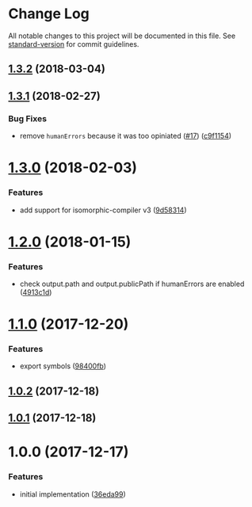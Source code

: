 # Change Log

All notable changes to this project will be documented in this file. See [standard-version](https://github.com/conventional-changelog/standard-version) for commit guidelines.

<a name="1.3.2"></a>
## [1.3.2](https://github.com/moxystudio/webpack-isomorphic-compiler-reporter/compare/v1.3.1...v1.3.2) (2018-03-04)



<a name="1.3.1"></a>
## [1.3.1](https://github.com/moxystudio/webpack-isomorphic-compiler-reporter/compare/v1.3.0...v1.3.1) (2018-02-27)


### Bug Fixes

* remove `humanErrors` because it was too opiniated ([#17](https://github.com/moxystudio/webpack-isomorphic-compiler-reporter/issues/17)) ([c9f1154](https://github.com/moxystudio/webpack-isomorphic-compiler-reporter/commit/c9f1154))



<a name="1.3.0"></a>
# [1.3.0](https://github.com/moxystudio/webpack-isomorphic-compiler-reporter/compare/v1.2.0...v1.3.0) (2018-02-03)


### Features

* add support for isomorphic-compiler v3 ([9d58314](https://github.com/moxystudio/webpack-isomorphic-compiler-reporter/commit/9d58314))



<a name="1.2.0"></a>
# [1.2.0](https://github.com/moxystudio/webpack-isomorphic-compiler-reporter/compare/v1.1.0...v1.2.0) (2018-01-15)


### Features

* check output.path and output.publicPath if humanErrors are enabled ([4913c1d](https://github.com/moxystudio/webpack-isomorphic-compiler-reporter/commit/4913c1d))



<a name="1.1.0"></a>
# [1.1.0](https://github.com/moxystudio/webpack-isomorphic-compiler-reporter/compare/v1.0.2...v1.1.0) (2017-12-20)


### Features

* export symbols ([98400fb](https://github.com/moxystudio/webpack-isomorphic-compiler-reporter/commit/98400fb))



<a name="1.0.2"></a>
## [1.0.2](https://github.com/moxystudio/webpack-isomorphic-compiler-reporter/compare/v1.0.1...v1.0.2) (2017-12-18)



<a name="1.0.1"></a>
## [1.0.1](https://github.com/moxystudio/webpack-isomorphic-compiler-reporter/compare/v1.0.0...v1.0.1) (2017-12-18)



<a name="1.0.0"></a>
# 1.0.0 (2017-12-17)


### Features

* initial implementation ([36eda99](https://github.com/moxystudio/webpack-isomorphic-compiler-reporter/commit/36eda99))
